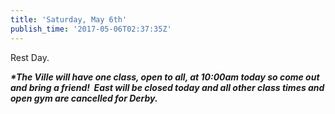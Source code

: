 ```yaml
---
title: 'Saturday, May 6th'
publish_time: '2017-05-06T02:37:35Z'
---
```


Rest Day.

***\*The Ville will have one class, open to all, at 10:00am today so
come out and bring a friend!  East will be closed today and all other
class times and open gym are cancelled for Derby.***
